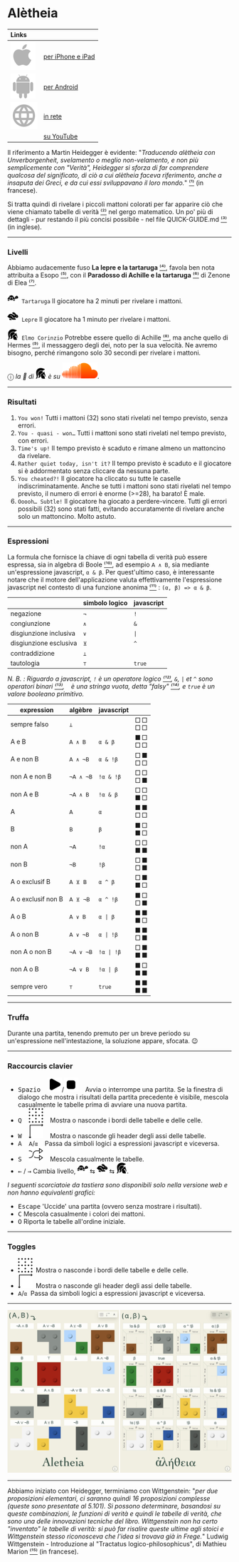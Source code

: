 # Alètheia

<!-- ⁰¹²³⁴⁵⁶⁷⁸⁹ -->

| Links                                                    |                                                                                              |
| :------------------------------------------------------- | :------------------------------------------------------------------------------------------- |
| ![Apple App Store](assets/svg/Apple_logo_grey.svg)       | [per iPhone e iPad](https://apps.apple.com/us/app/aletheia-by-%C3%A6quologica/id6476017817)  |
| ![Android App Store](assets/svg/android-svgrepo-com.svg) | [per Android](https://play.google.com/store/apps/details?id=com.cthiebaud.aletheia.twa)      |
| ![WWW](assets/svg/internet-svgrepo-com.svg)              | [in rete](https://aletheia.cthiebaud.com/)                                                   |
|                                                          | [su YouTube](https://youtu.be/ayb2metdNAI)                                                   |

Il riferimento a Martin Heidegger è evidente: "*Traducendo alètheia con Unverborgenheit, svelamento o meglio non-velamento, e non più semplicemente con "Verità", Heidegger si sforza di far comprendere qualcosa del significato, di ciò a cui alètheia faceva riferimento, anche a insaputa dei Greci, e da cui essi sviluppavano il loro mondo.*" [⁽¹⁾](https://fr.wikipedia.org/wiki/Al%C3%A8theia_dans_la_philosophie_de_Martin_Heidegger) (in francese).

Si tratta quindi di rivelare i piccoli mattoni colorati per far apparire ciò che viene chiamato tabelle di verità [⁽²⁾](https://it.wikipedia.org/wiki/Tabella_della_verit%C3%A0) nel gergo matematico. Un po' più di dettagli - pur restando il più concisi possibile - nel file QUICK-GUIDE.md [⁽³⁾](QUICK-GUIDE.md) (in inglese).

--- 

### Livelli

Abbiamo audacemente fuso **La lepre e la tartaruga** [⁽⁴⁾](https://it.wikipedia.org/wiki/La_lepre_e_la_tartaruga), favola ben nota attribuita a Esopo [⁽⁵⁾](https://it.wikipedia.org/wiki/Esopo), con il **Paradosso di Achille e la tartaruga** [⁽⁶⁾](https://it.wikipedia.org/wiki/Paradosso_di_Achille_e_la_tartaruga) di Zenone di Elea [⁽⁷⁾](https://it.wikipedia.org/wiki/Zenone_di_Elea).

<img src="svg/tortoise-fill-svgrepo-com.svg" style="width: 24px;">&nbsp; `Tartaruga` Il giocatore ha 2 minuti per rivelare i mattoni.

<img src="svg/hare-fill-svgrepo-com.svg" style="width: 24px;">&nbsp; `Lepre`  Il giocatore ha 1 minuto per rivelare i mattoni.

<img src="svg/ancient-greek-helmet-1-svgrepo-com.svg" style="width: 24px;">&nbsp; `Elmo Corinzio` Potrebbe essere quello di Achille [⁽⁸⁾](https://it.wikipedia.org/wiki/Achille), ma anche quello di Hermes [⁽⁹⁾](https://it.wikipedia.org/wiki/Ermes), il messaggero degli dei, noto per la sua velocità. Ne avremo bisogno, perché rimangono solo 30 secondi per rivelare i mattoni.

ⓘ *la 🎵 di <img src="svg/ancient-greek-helmet-1-svgrepo-com.svg" alt="Achilles" style="width: 24px;">
è su [![SoundCloud](svg/soundcloud.svg)](https://soundcloud.com/christophe-thiebaud/aletheia?si=83569a3c774e4cdf84c684e74478af34).*

--- 

### Risultati

1. `You won!` Tutti i mattoni (32) sono stati rivelati nel tempo previsto, senza errori.
2. `You - quasi - won…` Tutti i mattoni sono stati rivelati nel tempo previsto, con errori.
3. `Time's up!` Il tempo previsto è scaduto e rimane almeno un mattoncino da rivelare.
4. `Rather quiet today, isn't it?` Il tempo previsto è scaduto e il giocatore si è addormentato senza cliccare da nessuna parte.
5. `You cheated?!` Il giocatore ha cliccato su tutte le caselle indiscriminatamente. Anche se tutti i mattoni sono stati rivelati nel tempo previsto, il numero di errori è enorme (>=28), ha barato! È male.
6. `Ooooh… Subtle!` Il giocatore ha giocato a perdere-vincere. Tutti gli errori possibili (32) sono stati fatti, evitando accuratamente di rivelare anche solo un mattoncino. Molto astuto.

--- 

### Espressioni

La formula che fornisce la chiave di ogni tabella di verità può essere espressa, sia in algebra di Boole [⁽¹⁰⁾](https://it.wikipedia.org/wiki/Algebra_di_Boole), ad esempio `𝖠 ∧ 𝖡`, sia mediante un'espressione javascript, `α & β`. Per quest'ultimo caso, è interessante notare che il motore dell'applicazione valuta effettivamente l'espressione javascript nel contesto di una funzione anonima [⁽¹¹⁾](https://it.wikipedia.org/wiki/Funzione_anonima) : `(α, β) => α & β`.

|  | simbolo logico | javascript |
|---|---|---|
| negazione              | `¬`  | `!`   |
| congiunzione           | `∧`  | `&`   |
| disgiunzione inclusiva | `∨`  | `\|`  |
| disgiunzione esclusiva | `⊻`  | `^`   |
| contraddizione         | `⊥`  | ` `   |
| tautologia            | `⊤`  | `true`|

*N. B. : Riguardo a javascript, `!` è un operatore logico [⁽¹²⁾](https://developer.mozilla.org/en-US/docs/Web/JavaScript/Guide/Expressions_and_operators#logical_operators), `&`, `|` et `^` sono operatori binari [⁽¹³⁾](https://developer.mozilla.org/en-US/docs/Web/JavaScript/Guide/Expressions_and_operators#bitwise_operators), ` ` è una stringa vuota, detta "falsy" [⁽¹⁴⁾](https://en.wiktionary.org/wiki/falsy), e `true` è un valore booleano primitivo.*

| expression | algèbre | javascript |  |
|---|---|---|---|
| sempre falso      | `⊥`       | ` `        | □ □<br>□ □ |
| A e B              | `𝖠 ∧ 𝖡`   | `α & β`    | ■ □<br>□ □ |
| A e non B          | `𝖠 ∧ ¬𝖡`  | `α & !β`   | □ ■<br>□ □ |
| non A e non B      | `¬𝖠 ∧ ¬𝖡` | `!α & !β`  | □ □<br>□ ■ |
| non A e B          | `¬𝖠 ∧ 𝖡`  | `!α & β`   | □ □<br>■ □ |
| A                   | `𝖠`       | `α`        | ■ ■<br>□ □ |
| B                   | `𝖡`       | `β`        | ■ □<br>■ □ |
| non A               | `¬𝖠`      | `!α`       | □ □<br>■ ■ |
| non B               | `¬𝖡`      | `!β`       | □ ■<br>□ ■ |
| A o exclusif B     | `𝖠 ⊻ 𝖡`   | `α ^ β`    | □ ■<br>■ □ | 
| A o exclusif non B | `𝖠 ⊻ ¬𝖡`  | `α ^ !β`   | ■ □<br>□ ■ |
| A o B              | `𝖠 ∨ 𝖡`   | `α \| β`   | ■ ■<br>■ □ |
| A o non B          | `𝖠 ∨ ¬𝖡`  | `α \| !β`  | ■ ■<br>□ ■ |
| non A o non B      | `¬𝖠 ∨ ¬𝖡` | `!α \| !β` | □ ■<br>■ ■ |
| non A o B          | `¬𝖠 ∨ 𝖡`  | `!α \| β`  | ■ □<br>■ ■ |
| sempre vero      | `⊤`       | `true`     | ■ ■<br>■ ■ |

--- 

### Truffa

Durante una partita, tenendo premuto per un breve periodo su un'espressione nell'intestazione, la soluzione appare, sfocata. 😉

--- 

### Raccourcis clavier

* <kbd>Spazio</kbd> &nbsp;&nbsp;&nbsp;<img src="svg/b-start.svg">/<img src="svg/b-stop.svg" >&nbsp;&nbsp;&nbsp; Avvia o interrompe una partita. Se la finestra di dialogo che mostra i risultati della partita precedente è visibile, mescola casualmente le tabelle prima di avviare una nuova partita.
* <kbd>Q</kbd> &nbsp;&nbsp;&nbsp;<img src="svg/b-grid.svg"   >&nbsp;&nbsp;&nbsp; Mostra o nasconde i bordi delle tabelle e delle celle.
* <kbd>W</kbd> &nbsp;&nbsp;&nbsp;<img src="svg/b-axes.svg"   >&nbsp;&nbsp;&nbsp; Mostra o nasconde gli header degli assi delle tabelle.
* <kbd>A</kbd> &nbsp;&nbsp;&nbsp;`𝖠`/`α`&nbsp;&nbsp;&nbsp; Passa da simboli logici a espressioni javascript e viceversa.
* <kbd>S</kbd> &nbsp;&nbsp;&nbsp;<img src="svg/b-shuffle.svg">&nbsp;&nbsp;&nbsp; Mescola casualmente le tabelle.
* <kbd>←</kbd> / <kbd>→</kbd> Cambia livello, <img src="svg/tortoise-fill-svgrepo-com.svg" style="width: 24px;"> ⇆ <img src="svg/hare-fill-svgrepo-com.svg" style="width: 24px;"> ⇆ <img src="svg/ancient-greek-helmet-1-svgrepo-com.svg" style="width: 24px;">.

*I seguenti scorciatoie da tastiera sono disponibili solo nella versione web e non hanno equivalenti grafici:*
* <kbd>Escape</kbd>  'Uccide' una partita (ovvero senza mostrare i risultati).
* <kbd>C</kbd> Mescola casualmente i colori dei mattoni.
* <kbd>O</kbd> Riporta le tabelle all'ordine iniziale.

--- 

### Toggles 

* <img src="svg/b-grid.svg" >&nbsp; Mostra o nasconde i bordi delle tabelle e delle celle.
* <img src="svg/b-axes.svg" >&nbsp; Mostra o nasconde gli header degli assi delle tabelle.
* `𝖠`/`α`&nbsp; Passa da simboli logici a espressioni javascript e viceversa.

--- 

![ἀλήθεια](screenshots/2024-03-20_2330x1688.jpg)

--- 

Abbiamo iniziato con Heidegger, terminiamo con Wittgenstein: "*per due proposizioni elementari, ci saranno quindi 16 proposizioni complesse (queste sono presentate al 5.101). Si possono determinare, basandosi su queste combinazioni, le funzioni di verità e quindi le tabelle di verità, che sono una delle innovazioni tecniche del libro. Wittgenstein non ha certo "inventato" le tabelle di verità: si può far risalire queste ultime agli stoici e Wittgenstein stesso riconosceva che l'idea si trovava già in Frege.*" Ludwig Wittgenstein - Introduzione al "Tractatus logico-philosophicus", di Mathieu Marion [⁽¹⁵⁾](https://www.cairn.info/ludwig-wittgenstein--9782130533344-page-85.htm) (in francese).
